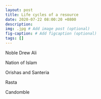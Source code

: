 ```yaml
---
layout: post
title: Life cycles of a resource
date: 2020-07-22 08:00:20 +0800
description: 
img: .jpg # Add image post (optional)
fig-caption: # Add figcaption (optional)
tags: []
---
```


Noble Drew Ali

Nation of Islam

Orishas and Santeria

Rasta

Candomble
